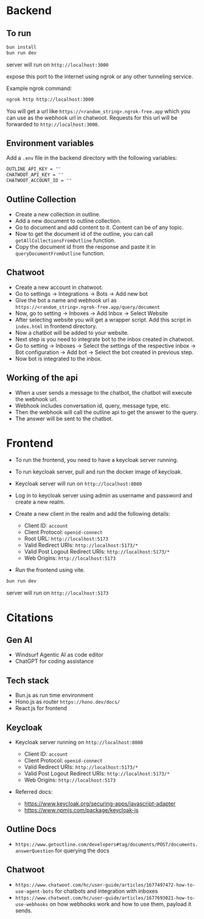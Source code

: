 # Backend

## To run

```bash
bun install
bun run dev
```

server will run on `http://localhost:3000`

expose this port to the internet using ngrok or any other tunneling service.

Example ngrok command:
```bash
ngrok http http://localhost:3000
```
You will get a url like `https://<random_string>.ngrok-free.app` which you can use as the webhook url in chatwoot.
Requests for this url will be forwarded to `http://localhost:3000`.

## Environment variables

Add a `.env` file in the backend directory with the following variables:
```bash
OUTLINE_API_KEY = ""
CHATWOOT_API_KEY = ""
CHATWOOT_ACCOUNT_ID = ""
```

## Outline Collection

- Create a new collection in outline.
- Add a new document to outline collection.
- Go to document and add content to it. Content can be of any topic.
- Now to get the document id of the outline, you can call `getAllCollectionsFromOutline` function.
- Copy the document id from the response and paste it in `queryDocumentFromOutline` function.

## Chatwoot

- Create a new account in chatwoot.
- Go to settings -> Integrations -> Bots -> Add new bot
- Give the bot a name and webhook url as `https://<random_string>.ngrok-free.app/query/document`
- Now, go to setting -> Inboxes -> Add Inbox -> Select Website
- After selecting website you will get a wrapper script. Add this script in `index.html` in frontend directory.
- Now a chatbot will be added to your website.
- Next step is you need to integrate bot to the inbox created in chatwoot.
- Go to setting -> Inboxes -> Select the settings of the respective inbox -> Bot configuration -> Add bot -> Select the bot created in previous step.
- Now bot is integrated to the inbox.

## Working of the api
- When a user sends a message to the chatbot, the chatbot will execute the webhook url.
- Webhook includes conversation id, query, message type, etc.
- Then the webhook will call the outline api to get the answer to the query.
- The answer will be sent to the chatbot.

# Frontend
- To run the frontend, you need to have a keycloak server running.
- To run keycloak server, pull and run the docker image of keycloak.
- Keycloak server will run on `http://localhost:8080`
- Log in to keycloak server using admin as username and password and create a new realm.
- Create a new client in the realm and add the following details:
    - Client ID: `account`
    - Client Protocol: `openid-connect`
    - Root URL: `http://localhost:5173`
    - Valid Redirect URIs: `http://localhost:5173/*`
    - Valid Post Logout Redirect URIs: `http://localhost:5173/*`
    - Web Origins: `http://localhost:5173`
    
- Run the frontend using vite.
```bash
bun run dev
```
server will run on `http://localhost:5173`

# Citations

## Gen AI
- Windsurf Agentic AI as code editor
- ChatGPT for coding assistance

## Tech stack
- Bun.js as run time environment
- Hono.js as router `https://hono.dev/docs/`
- React.js for frontend

## Keycloak
- Keycloak server running on `http://localhost:8080`
    - Client ID: `account`
    - Client Protocol: `openid-connect`
    - Valid Redirect URIs: `http://localhost:5173/*`
    - Valid Post Logout Redirect URIs: `http://localhost:5173/*`
    - Web Origins: `http://localhost:5173`
    
- Referred docs:
    - https://www.keycloak.org/securing-apps/javascript-adapter
    - https://www.npmjs.com/package/keycloak-js

## Outline Docs
- `https://www.getoutline.com/developers#tag/documents/POST/documents.answerQuestion` for querying the docs

## Chatwoot
- `https://www.chatwoot.com/hc/user-guide/articles/1677497472-how-to-use-agent-bots` for chatbots and integration with inboxes
- `https://www.chatwoot.com/hc/user-guide/articles/1677693021-how-to-use-webhooks` on how webhooks work and how to use them, payload it sends.